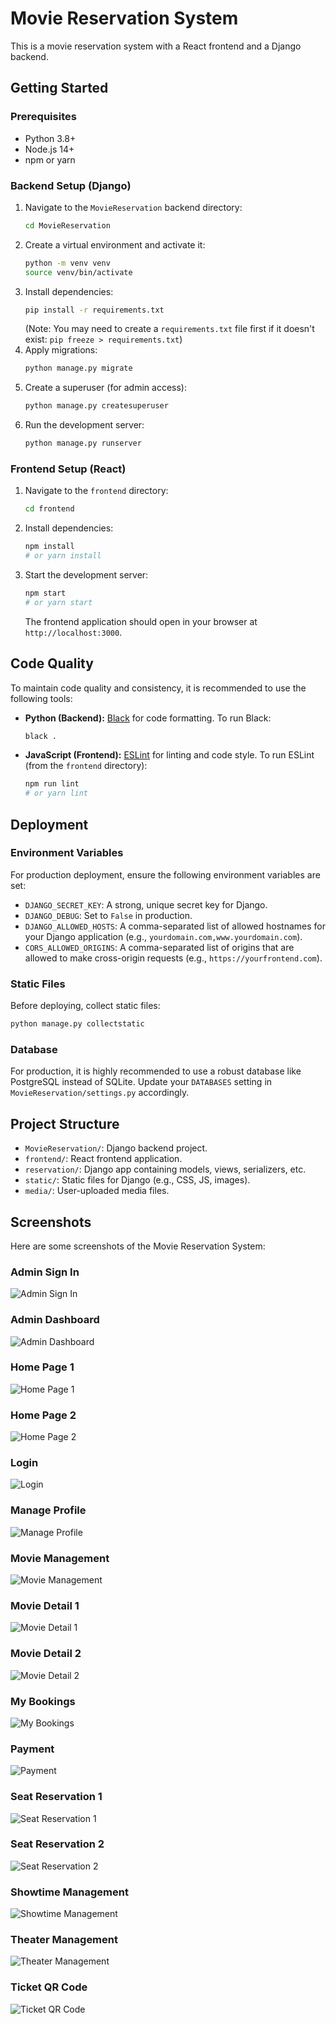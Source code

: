 # Movie Reservation System

This is a movie reservation system with a React frontend and a Django backend.

## Getting Started

### Prerequisites

*   Python 3.8+
*   Node.js 14+
*   npm or yarn

### Backend Setup (Django)

1.  Navigate to the `MovieReservation` backend directory:
    ```bash
    cd MovieReservation
    ```
2.  Create a virtual environment and activate it:
    ```bash
    python -m venv venv
    source venv/bin/activate
    ```
3.  Install dependencies:
    ```bash
    pip install -r requirements.txt
    ```
    (Note: You may need to create a `requirements.txt` file first if it doesn't exist: `pip freeze > requirements.txt`)
4.  Apply migrations:
    ```bash
    python manage.py migrate
    ```
5.  Create a superuser (for admin access):
    ```bash
    python manage.py createsuperuser
    ```
6.  Run the development server:
    ```bash
    python manage.py runserver
    ```

### Frontend Setup (React)

1.  Navigate to the `frontend` directory:
    ```bash
    cd frontend
    ```
2.  Install dependencies:
    ```bash
    npm install
    # or yarn install
    ```
3.  Start the development server:
    ```bash
    npm start
    # or yarn start
    ```
    The frontend application should open in your browser at `http://localhost:3000`.

## Code Quality

To maintain code quality and consistency, it is recommended to use the following tools:

*   **Python (Backend):** [Black](https://github.com/psf/black) for code formatting.
    To run Black:
    ```bash
    black .
    ```

*   **JavaScript (Frontend):** [ESLint](https://eslint.org/) for linting and code style.
    To run ESLint (from the `frontend` directory):
    ```bash
    npm run lint
    # or yarn lint
    ```

## Deployment

### Environment Variables

For production deployment, ensure the following environment variables are set:

*   `DJANGO_SECRET_KEY`: A strong, unique secret key for Django.
*   `DJANGO_DEBUG`: Set to `False` in production.
*   `DJANGO_ALLOWED_HOSTS`: A comma-separated list of allowed hostnames for your Django application (e.g., `yourdomain.com,www.yourdomain.com`).
*   `CORS_ALLOWED_ORIGINS`: A comma-separated list of origins that are allowed to make cross-origin requests (e.g., `https://yourfrontend.com`).

### Static Files

Before deploying, collect static files:

```bash
python manage.py collectstatic
```

### Database

For production, it is highly recommended to use a robust database like PostgreSQL instead of SQLite. Update your `DATABASES` setting in `MovieReservation/settings.py` accordingly.

## Project Structure

*   `MovieReservation/`: Django backend project.
*   `frontend/`: React frontend application.
*   `reservation/`: Django app containing models, views, serializers, etc.
*   `static/`: Static files for Django (e.g., CSS, JS, images).
*   `media/`: User-uploaded media files.

## Screenshots

Here are some screenshots of the Movie Reservation System:

### Admin Sign In
![Admin Sign In](screenshots/Admin%20sign%20in.png)

### Admin Dashboard
![Admin Dashboard](screenshots/AdminDashboard.png)

### Home Page 1
![Home Page 1](screenshots/Home_page1.png)

### Home Page 2
![Home Page 2](screenshots/Home_page2.png)

### Login
![Login](screenshots/login.png)

### Manage Profile
![Manage Profile](screenshots/Manage_profile.png)

### Movie Management
![Movie Management](screenshots/Movie%20Management.png)

### Movie Detail 1
![Movie Detail 1](screenshots/Movie_detail1.png)

### Movie Detail 2
![Movie Detail 2](screenshots/Movie_Detail2.png)

### My Bookings
![My Bookings](screenshots/My_Bookings.png)

### Payment
![Payment](screenshots/Payment.png)

### Seat Reservation 1
![Seat Reservation 1](screenshots/Seat_reservation1.png)

### Seat Reservation 2
![Seat Reservation 2](screenshots/Seat_Reservation2.png)

### Showtime Management
![Showtime Management](screenshots/Showtime_management.png)

### Theater Management
![Theater Management](screenshots/Theater%20Management.png)

### Ticket QR Code
![Ticket QR Code](screenshots/Ticket_QR_Code.png)

